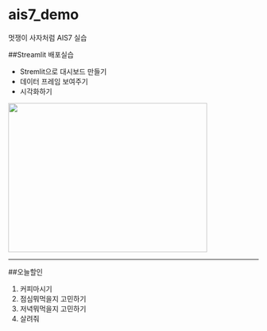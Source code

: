 # ais7_demo
멋쟁이 사자처럼 AIS7 실습

##Streamlit 배포실습
* Stremlit으로 대시보드 만들기
* 데이터 프레임 보여주기
* 시각화하기
<img src="https://wesmckinney.com/images/parquet_benchmarks.png" width="400" height="300">


-----------

##오늘할인
1. 커피마시기
2. 점심뭐먹을지 고민하기
3. 저녁뭐먹을지 고민하기
4. 살려줘
